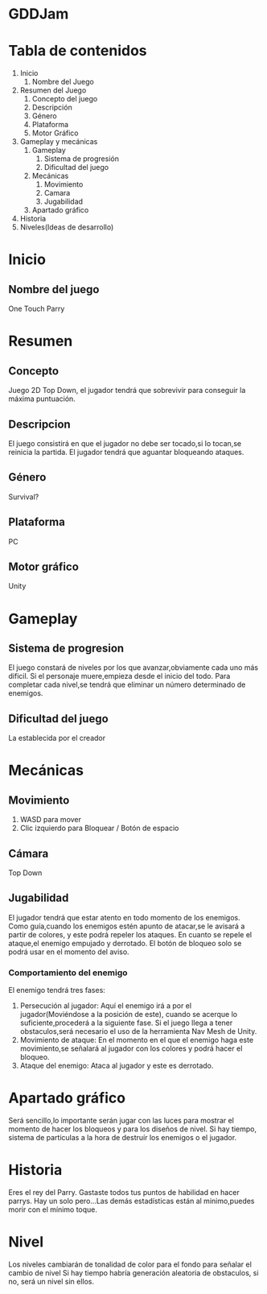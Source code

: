 # GDDJam
# Tabla de contenidos

1. Inicio
    1. Nombre del Juego
2. Resumen del Juego
    1. Concepto del juego
    2. Descripción
    3. Género
    4. Plataforma
    5. Motor Gráfico
3. Gameplay y mecánicas
    1. Gameplay
        1. Sistema de progresión
        2. Dificultad del juego
    2. Mecánicas
        1. Movimiento
        2. Camara
        3. Jugabilidad
    3. Apartado gráfico
4. Historia
5. Niveles(Ideas de desarrollo)


# Inicio
## Nombre del juego
One Touch Parry

# Resumen
## Concepto
Juego 2D Top Down, el jugador tendrá que sobrevivir para conseguir la máxima puntuación.

## Descripcion
El juego consistirá en que el jugador no debe ser tocado,si lo tocan,se reinicia la partida. El jugador tendrá que aguantar bloqueando ataques.

## Género
Survival?

## Plataforma
PC

## Motor gráfico
Unity

# Gameplay
## Sistema de progresion
El juego constará de niveles por los que avanzar,obviamente cada uno más dificil. Si el personaje muere,empieza desde el inicio del todo.
Para completar cada nivel,se tendrá que eliminar un número determinado de enemigos.

## Dificultad del juego 
La establecida por el creador

# Mecánicas
## Movimiento
1. WASD para mover
2. Clic izquierdo para Bloquear / Botón de espacio

## Cámara
Top Down

## Jugabilidad
El jugador tendrá que estar atento en todo momento de los enemigos. Como guía,cuando los enemigos estén apunto de atacar,se le avisará a partir de colores, y este podrá repeler los ataques. 
En cuanto se repele el ataque,el enemigo empujado y derrotado.
El botón de bloqueo solo se podrá usar en el momento del aviso.

### Comportamiento del enemigo
El enemigo tendrá tres fases:
1. Persecución al jugador: Aquí el enemigo irá a por el jugador(Moviéndose a la posición de este), cuando se acerque lo suficiente,procederá a la siguiente fase.
Si el juego llega a tener obstaculos,será necesario el uso de la herramienta Nav Mesh de Unity.
3. Movimiento de ataque: En el momento en el que el enemigo haga este movimiento,se señalará al jugador con los colores y podrá hacer el bloqueo.
4. Ataque del enemigo: Ataca al jugador y este es derrotado.


# Apartado gráfico
Será sencillo,lo importante serán jugar con las luces para mostrar el momento de hacer los bloqueos y para los diseños de nivel.
Si hay tiempo, sistema de particulas a la hora de destruír los enemigos o el jugador.

# Historia
Eres el rey del Parry.
Gastaste todos tus puntos de habilidad en hacer parrys.
Hay un solo pero...Las demás estadísticas están al minimo,puedes morir con el mínimo toque.

# Nivel
Los niveles cambiarán de tonalidad de color para el fondo para señalar el cambio de nivel
Si hay tiempo habría generación aleatoria de obstaculos, si no, será un nivel sin ellos.
